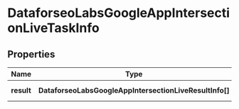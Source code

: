 # DataforseoLabsGoogleAppIntersectionLiveTaskInfo

## Properties

| Name | Type | Description | Notes |
|------------ | ------------- | ------------- | -------------|
**result** | **DataforseoLabsGoogleAppIntersectionLiveResultInfo[]** | array of results |[optional]|
